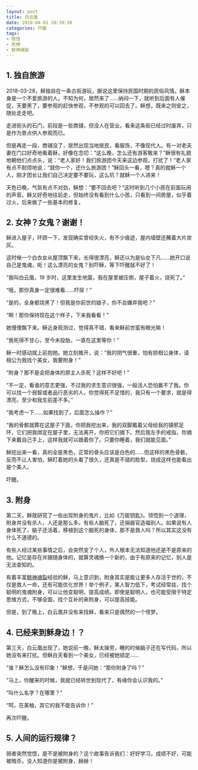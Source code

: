 ```yaml
---
layout: post
title: 白云凰
date: 2018-04-01 20:39:10
categories: 吓醒
tags:
- 怪悟
- 死神
- 鲸神魂裂
---
```

## 1. 独自旅游

2018-03-28，稣独自在一条古街游玩，据说这里保持民国时期的民俗风情。稣本身是一个不爱旅游的人，不知为何，居然来了……纳闷一下，就听到后面有人催促，天要黑了，要参观的赶快参观，不参观的可以回去了。稣想，既来之则安之，随处走走吧。

走进街头的石门，前段是一些商铺，但没人在营业，看来这条街已经过时废弃，只是作为景点供人参观而已。

但是再走一段，商铺没了，居然出现当地居民，看服饰，不像现代人。有一对老夫妻在门口好奇地看着稣，好像在念叨：“这么晚，怎么还有游客敢来？”稣很有礼貌地朝他们点点头，说：“老人家好！我们旅游团今天来这边参观，打扰了！”老人家有点不耐烦地说：“就你一个，还什么旅游团！”稣回头一看，嗯？真的就稣一个人，刚才团长让我们自己决定要不要玩，这么坑？就稣一个人进来！

天色已晚，气氛有点不对劲，稣想：“要不回去吧？”这时听到几个小孩在前面玩闹的声音。稣又好奇地往前走，但始终没有看到什么小孩，只看到一间房屋，似乎着过火，后来做了一些基本的修复。

## 2. 女神？女鬼？谢谢！

稣进入屋子，环顾一下，发现确实曾经失火，有不少痕迹，屋内墙壁还蘸着大片炭灰。

这时候一个白衣女从屋顶飘下来，长得很漂亮，稣还以为是仙女下凡……她开口说自己是鬼魂，呃！这么漂亮的女鬼？别吓稣，等下吓醒就不好了！

“我叫白云凰，19 岁时，这里发生地震，我在屋里被压倒，屋子着火，烧死了。”

“哦，那你真身一定很难看……吓尿！”

“是的，全身都烧黑了！但我是你前世的娘子，你不会嫌弃我吧？”

“啊！那你保持现在这个样子，下来我看看！”

她慢慢飘下来。稣近身观测过，觉得真不错，看来稣前世蛮有眼光嘛！

“我死得不甘心，至今未投胎，一直在这里等你！”

稣一时感动就上前抱她。她立刻推开，说：“我的阴气很重，怕有损相公身体，请相公为我找个美女，我要附身！”

“附身？那不是会把身体的原主人杀死？这样不好吧！”

“不一定，看谁的意志更强，不过我的求生意识很强，一般活人恐怕赢不了我。你可以找一个弱智或者品行恶劣的人，你觉得死不足惜的，我只有一个要求，就是得漂亮，至少和我生前差不多。”

“我考虑一下……如果找到了，后面怎么操作？”

“我的骨骸就葬在这屋子下面，你把我挖出来，我的双脚戴着父母给我的镇邪足环，它们把我绑定在屋子里，无法离开，你把它们摘下。然后我左手的戒指，你摘下来戴自己手上，这样我就可以跟着你了。只要你睡着，我们就能见面。”

稣挖出来一看，真的全是黑色，正常的骨头应该是白色的……但这样的黑色骨骸，反而不让人害怕，稣盯着她的头看了很久，还真是不错的脸型，烧成这样也能看出是个美人。

吓醒。

## 3. 附身

第二天，稣就研究了一些出现附身的鬼片，比如《万能钥匙》。领悟到一个道理，附身并没有杀人，人还是那么多。有些人脑死了，还捐器官造福别人。如果说有人身体死了，脑子还活着，移植到这个脑死的身体，那不是救人吗？所以其实这没有什么不道德的。

有些人经过某些事情之后，会突然变了个人，外人根本无法知道他还是不是原来的他。记忆是存在并跟随身体的，就算灵魂换一个新的，由于有原来的记忆，别人是无法查知的。

有着丰富[鲸神魂裂](/tags/鲸神魂裂/)经验的稣，马上意识到，附身其实是能让更多人存活于世的，不仅是救人一命，还有可能优化世界！举个例子，某人智力低下，考试经常挂，找个聪明的鬼魂附身，可以让他变聪明，提高成绩。即使是聪明人，也可能受限于特定思维方式，不够全面，找个互补的来附身，可以提高技能。

但是，到了晚上，白云凰并没有来找稣，看来只是偶然的一个怪梦。

## 4. 已经来到稣身边！？

第三天，白云凰出现了，她说前一晚，稣太操劳，睡的时候脑子还在写代码，所以她没有来打扰。但稣白天看到一个美女，已经被她锁定……

“谁？稣怎么没有印象！”稣想，于是问她：“那你附身了吗？”

“马上，你醒来的时候，我就已经转世到现代了，有缘你会认识我的。”

“叫什么名字？在哪里？”

“呵，在美柚，其它的我不能告诉你！”

再次吓醒。

## 5. 人间的运行规律？

弱者突然觉悟，是不是被附身的？这个故事告诉我们：好好学习，成绩不好，可能被暗杀，没人知道你是被附身，赫赫！
